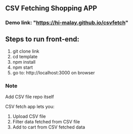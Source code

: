 ## CSV Fetching Shopping APP

### Demo link: "https://hi-malay.github.io/csvfetch"


## Steps to run front-end:
1. git clone link 
2. cd template
3. npm install
4. npm start
5. go to: http://localhost:3000 on browser

### Note
Add CSV file repo itself

CSV fetch app lets you:
1. Upload CSV file
2. Filter data fetched from CSV file
3. Add to cart from CSV fetched data

